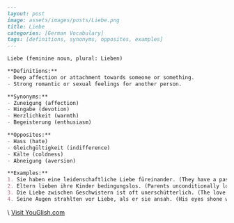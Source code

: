 ``` markdown
---
layout: post
image: assets/images/posts/Liebe.png
title: Liebe
categories: [German Vocabulary]
tags: [definitions, synonyms, opposites, examples]
---

Liebe (feminine noun, plural: Lieben)

**Definitions:**
- Deep affection or attachment towards someone or something.
- Strong romantic or sexual feelings for another person.

**Synonyms:**
- Zuneigung (affection)
- Hingabe (devotion)
- Herzlichkeit (warmth)
- Begeisterung (enthusiasm)

**Opposites:**
- Hass (hate)
- Gleichgültigkeit (indifference)
- Kälte (coldness)
- Abneigung (aversion)

**Examples:**
1. Sie haben eine leidenschaftliche Liebe füreinander. (They have a passionate love for each other.)
2. Eltern lieben ihre Kinder bedingungslos. (Parents unconditionally love their children.)
3. Die Liebe zwischen Geschwistern ist oft unerschütterlich. (The love between siblings is often unshakable.)
4. Seine Augen strahlten vor Liebe, als er sie ansah. (His eyes shone with love as he looked at her.)

```
\ <a id="yg-widget-0" class="youglish-widget" data-query="Liebe" data-lang="german" data-components="8412" data-auto-start="0" data-bkg-color="theme_light" data-title="How%20to%20pronounce%20Liebe%20in%20German"  rel="nofollow" href="https://youglish.com">Visit YouGlish.com</a><script async src="https://youglish.com/public/emb/widget.js" charset="utf-8"></script>